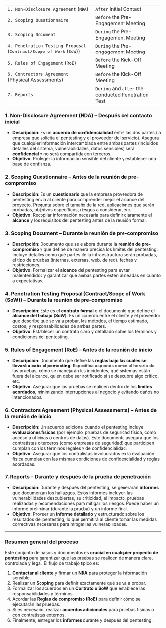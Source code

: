 |   |   |
|---|---|
|`1. Non-Disclosure Agreement` (`NDA`)|`After` Initial Contact|
|`2. Scoping Questionnaire`|`Before` the Pre-Engagement Meeting|
|`3. Scoping Document`|`During` the Pre-Engagement Meeting|
|`4. Penetration Testing Proposal` (`Contract/Scope of Work` (`SoW`))|`During` the Pre-engagement Meeting|
|`5. Rules of Engagement` (`RoE`)|`Before` the Kick-Off Meeting|
|`6. Contractors Agreement` (Physical Assessments)|`Before` the Kick-Off Meeting|
|`7. Reports`|`During` and `after` the conducted Penetration Test|
### 1. **Non-Disclosure Agreement (NDA)** – **Después del contacto inicial**

- **Descripción**: Es un **acuerdo de confidencialidad** entre las dos partes (la empresa que solicita el pentesting y el proveedor del servicio). Asegura que cualquier información intercambiada entre ambas partes (incluidos detalles del sistema, vulnerabilidades, datos sensibles) será **confidencial** y no será compartida con terceros.
- **Objetivo**: Proteger la información sensible del cliente y establecer una base de confianza.

### 2. **Scoping Questionnaire** – **Antes de la reunión de pre-compromiso**

- **Descripción**: Es un **cuestionario** que la empresa proveedora de pentesting envía al cliente para comprender mejor el alcance del proyecto. Pregunta sobre el tamaño de la red, aplicaciones que serán probadas, objetivos específicos, riesgos a considerar, etc.
- **Objetivo**: Recopilar información necesaria para definir claramente el **alcance** y los requisitos del pentesting antes de la reunión formal.

### 3. **Scoping Document** – **Durante la reunión de pre-compromiso**

- **Descripción**: Documento que se elabora durante la **reunión de pre-compromiso** y que define de manera precisa los límites del pentesting. Incluye detalles como qué partes de la infraestructura serán probadas, el tipo de pruebas (internas, externas, web, de red), fechas y restricciones.
- **Objetivo**: Formalizar el **alcance** del pentesting para evitar malentendidos y garantizar que ambas partes estén alineadas en cuanto a expectativas.

### 4. **Penetration Testing Proposal (Contract/Scope of Work (SoW))** – **Durante la reunión de pre-compromiso**

- **Descripción**: Este es el **contrato formal** o el documento que define el **alcance del trabajo (SoW)**. Es un acuerdo entre el cliente y el proveedor que describe qué se va a probar, los métodos, el tiempo estimado, costos, y responsabilidades de ambas partes.
- **Objetivo**: Establecer un contrato claro y detallado sobre los términos y condiciones del pentesting.

### 5. **Rules of Engagement (RoE)** – **Antes de la reunión de inicio**

- **Descripción**: Documento que define las **reglas bajo las cuales se llevará a cabo el pentesting**. Especifica aspectos como: el horario de las pruebas, cómo se manejarán los incidentes, qué sistemas están fuera del alcance, quién debe ser notificado si se descubre algo crítico, etc.
- **Objetivo**: Asegurar que las pruebas se realicen dentro de los **límites acordados**, minimizando interrupciones al negocio y evitando daños no intencionados.

### 6. **Contractors Agreement (Physical Assessments)** – **Antes de la reunión de inicio**

- **Descripción**: Un acuerdo adicional cuando el pentesting incluye **evaluaciones físicas** (por ejemplo, pruebas de seguridad física, como acceso a oficinas o centros de datos). Este documento asegura que los contratistas o terceros (como empresas de seguridad) que participen cumplan con los términos legales y de confidencialidad.
- **Objetivo**: Asegurar que los contratistas involucrados en la evaluación física cumplan con las mismas condiciones de confidencialidad y reglas acordadas.

### 7. **Reports** – **Durante y después de la prueba de penetración**

- **Descripción**: Durante y después del pentesting, se generarán **informes** que documentan los hallazgos. Estos informes incluyen las vulnerabilidades descubiertas, su criticidad, el impacto, pruebas realizadas y recomendaciones para mitigar los riesgos. Puede haber un informe preliminar (durante la prueba) y un informe final.
- **Objetivo**: Proveer un **informe detallado** y estructurado sobre los resultados del pentesting, lo que permitirá al cliente tomar las medidas correctivas necesarias para mitigar las vulnerabilidades.

---

### Resumen general del proceso

Este conjunto de pasos y documentos es **crucial en cualquier proyecto de pentesting** para garantizar que las pruebas se realicen de manera clara, controlada y legal. El flujo de trabajo típico es:

1. **Contactar al cliente** y firmar un **NDA** para proteger la información sensible.
2. Realizar un **Scoping** para definir exactamente qué se va a probar.
3. Formalizar los acuerdos en un **Contrato o SoW** que establece las responsabilidades y términos.
4. Acordar las **Reglas de compromiso (RoE)** para definir cómo se ejecutarán las pruebas.
5. Si es necesario, realizar **acuerdos adicionales** para pruebas físicas o con contratistas externos.
6. Finalmente, entregar los **informes** durante y después del pentesting.